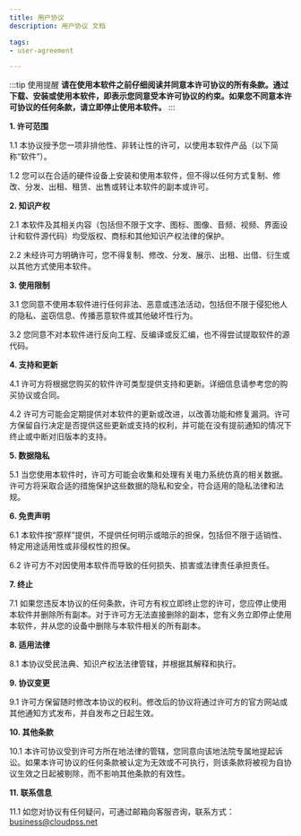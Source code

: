 ```yaml
---
title: 用户协议
description: 用户协议 文档

tags: 
- user-agreement

---
```


:::tip 使用提醒
**请在使用本软件之前仔细阅读并同意本许可协议的所有条款。通过下载、安装或使用本软件，即表示您同意受本许可协议的约束。如果您不同意本许可协议的任何条款，请立即停止使用本软件。**
:::

**1. 许可范围**

1.1 本协议授予您一项非排他性、非转让性的许可，以使用本软件产品（以下简称“软件”）。

1.2 您可以在合适的硬件设备上安装和使用本软件，但不得以任何方式复制、修改、分发、出租、租赁、出售或转让本软件的副本或许可。

**2. 知识产权**

2.1 本软件及其相关内容（包括但不限于文字、图标、图像、音频、视频、界面设计和软件源代码）均受版权、商标和其他知识产权法律的保护。

2.2 未经许可方明确许可，您不得复制、修改、分发、展示、出租、出借、衍生或以其他方式使用本软件。

**3. 使用限制**

3.1 您同意不使用本软件进行任何非法、恶意或违法活动，包括但不限于侵犯他人的隐私、盗窃信息、传播恶意软件或其他破坏性行为。

3.2 您同意不对本软件进行反向工程、反编译或反汇编，也不得尝试提取软件的源代码。

**4. 支持和更新**

4.1 许可方将根据您购买的软件许可类型提供支持和更新。详细信息请参考您的购买协议或合同。

4.2 许可方可能会定期提供对本软件的更新或改进，以改善功能和修复漏洞。许可方保留自行决定是否提供这些更新或支持的权利，并可能在没有提前通知的情况下终止或中断对旧版本的支持。

**5. 数据隐私**

5.1 当您使用本软件时，许可方可能会收集和处理有关电力系统仿真的相关数据。许可方将采取合适的措施保护这些数据的隐私和安全，符合适用的隐私法律和法规。

**6. 免责声明**

6.1 本软件按“原样”提供，不提供任何明示或暗示的担保，包括但不限于适销性、特定用途适用性或非侵权性的担保。

6.2 许可方不对因使用本软件而导致的任何损失、损害或法律责任承担责任。

**7. 终止**

7.1 如果您违反本协议的任何条款，许可方有权立即终止您的许可，您应停止使用本软件并删除所有副本。对于许可方无法直接删除的副本，您有义务立即停止使用本软件，并从您的设备中删除与本软件相关的所有副本。

**8. 适用法律**

8.1 本协议受民法典、知识产权法法律管辖，并根据其解释和执行。

**9. 协议变更**

9.1 许可方保留随时修改本协议的权利。修改后的协议将通过许可方的官方网站或其他通知方式发布，并自发布之日起生效。

**10.  其他条款**

10.1 本许可协议受到许可方所在地法律的管辖，您同意向该地法院专属地提起诉讼。如果本许可协议的任何条款被认定为无效或不可执行，则该条款将被视为自协议生效之日起被剔除，而不影响其他条款的有效性。

**11.  联系信息**

11.1 如您对协议有任何疑问，可通过邮箱向客服咨询，联系方式：business@cloudpss.net